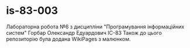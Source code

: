 # is-83-003
Лабораторна робота №6 з дисципліни "Програмування інформаційних систем"
Горбар Олександр Едуардович ІС-83
Також до цього репозиторію була додана WikiPages з малюнком.
